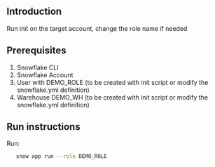 ## Introduction

Run init on the target account, change the role name if needed

## Prerequisites

1. Snowflake CLI
2. Snowflake Account
3. User with DEMO_ROLE (to be created with init script or modify the snowflake.yml definition)
4. Warehouse DEMO_WH (to be created with init script or modify the snowflake.yml definition)

## Run instructions 

Run:

 ```sh
    snow app run --role DEMO_ROLE
 ```    